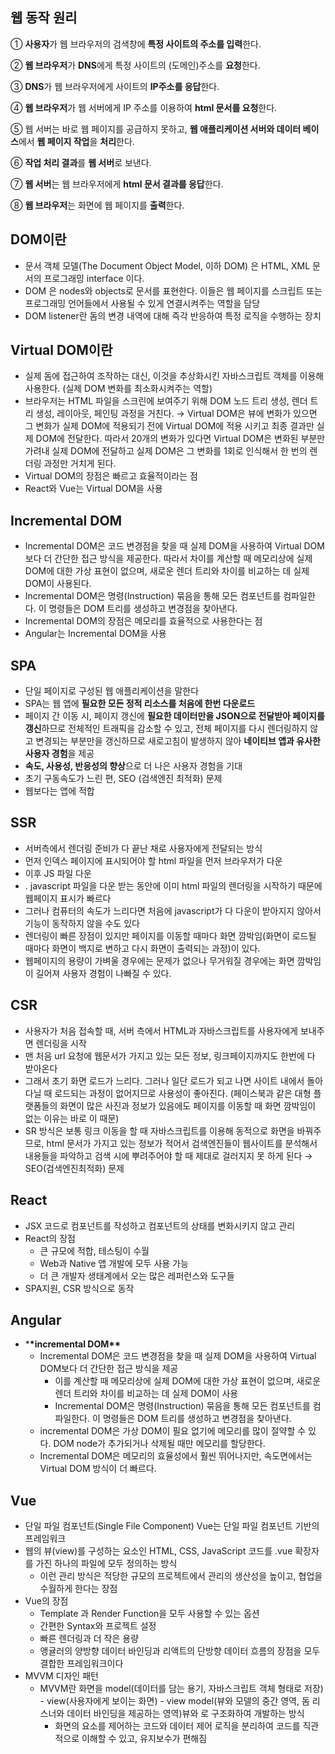 ## 웹 동작 원리

① **사용자**가 웹 브라우저의 검색창에 **특정 사이트의 주소를 입력**한다.

② **웹 브라우저**가 **DNS**에게 특정 사이트의 (도메인)주소를 **요청**한다.

③ **DNS**가 웹 브라우저에게 사이트의 **IP주소를 응답**한다.

④ **웹 브라우저**가 웹 서버에게 IP 주소를 이용하여 **html 문서를 요청**한다.

⑤ 웹 서버는 바로 웹 페이지를 공급하지 못하고, **웹 애플리케이션 서버와 데이터 베이스**에서 **웹 페이지 작업**을 **처리**한다.

⑥ **작업 처리 결과**를 **웹 서버**로 보낸다.

⑦ **웹 서버**는 웹 브라우저에게 **html 문서 결과를 응답**한다.

⑧ **웹 브라우저**는 화면에 웹 페이지를 **출력**한다.

## DOM이란

- 문서 객체 모델(The Document Object Model, 이하 DOM) 은 HTML, XML 문서의 프로그래밍 interface 이다.
- DOM 은 nodes와 objects로 문서를 표현한다. 이들은 웹 페이지를 스크립트 또는 프로그래밍 언어들에서 사용될 수 있게 연결시켜주는 역할을 담당
- DOM listener란 돔의 변경 내역에 대해 즉각 반응하여 특정 로직을 수행하는 장치

## Virtual DOM이란

- 실제 돔에 접근하여 조작하는 대신, 이것을 추상화시킨 자바스크립트 객체를 이용해 사용한다. (실제 DOM 변화를 최소화시켜주는 역할)
- 브라우저는 HTML 파일을 스크린에 보여주기 위해 DOM 노드 트리 생성, 렌더 트리 생성, 레이아웃, 페인팅 과정을 거친다. → Virtual DOM은 뷰에 변화가 있으면 그 변화가 실제 DOM에 적용되기 전에 Virtual DOM에 적용 시키고 최종 결과만 실제 DOM에 전달한다. 따라서 20개의 변화가 있다면 Virtual DOM은 변화된 부분만 가려내 실제 DOM에 전달하고 실제 DOM은 그 변화를 1회로 인식해서 한 번의 렌더링 과정만 거치게 된다.
- Virtual DOM의 장점은 빠르고 효율적이라는 점
- React와 Vue는 Virtual DOM을 사용

## Incremental DOM

- Incremental DOM은 코드 변경점을 찾을 때 실제 DOM을 사용하여 Virtual DOM보다 더 간단한 접근 방식을 제공한다. 따라서 차이를 계산할 때 메모리상에 실제 DOM에 대한 가상 표현이 없으며, 새로운 렌더 트리와 차이를 비교하는 데 실제 DOM이 사용된다.
- Incremental DOM은 명령(Instruction) 묶음을 통해 모든 컴포넌트를 컴파일한다. 이 명령들은 DOM 트리를 생성하고 변경점을 찾아낸다.
- Incremental DOM의 장점은 메모리를 효율적으로 사용한다는 점
- Angular는 Incremental DOM을 사용

## SPA

- 단일 페이지로 구성된 웹 애플리케이션을 말한다
- SPA는 웹 앱에 **필요한 모든 정적 리소스를 처음에 한번 다운로드**
- 페이지 간 이동 시, 페이지 갱신에 **필요한 데이터만을 JSON으로 전달받아 페이지를 갱신**하므로 전체적인 트래픽을 감소할 수 있고, 전체 페이지를 다시 렌더링하지 않고 변경되는 부분만을 갱신하므로 새로고침이 발생하지 않아 **네이티브 앱과 유사한 사용자 경험**을 제공
- **속도, 사용성, 반응성의 향상**으로 더 나은 사용자 경험을 기대
- 초기 구동속도가 느린 편, SEO (검색엔진 최적화) 문제
- 웹보다는 앱에 적합

## SSR

- 서버측에서 렌더링 준비가 다 끝난 채로 사용자에게 전달되는 방식
- 먼저 인덱스 페이지에 표시되어야 할 html 파일을 먼저 브라우저가 다운
- 이후 JS 파일 다운
- . javascript 파일을 다운 받는 동안에 이미 html 파일의 렌더링을 시작하기 때문에 웹페이지 표시가 빠르다
- 그러나 컴퓨터의 속도가 느리다면 처음에 javascript가 다 다운이 받아지지 않아서 기능이 동작하지 않을 수도 있다
- 렌더링이 빠른 장점이 있지만 페이지를 이동할 때마다 화면 깜박임(화면이 로드될 때마다 화면이 백지로 변하고 다시 화면이 출력되는 과정)이 있다.
- 웹페이지의 용량이 가벼울 경우에는 문제가 없으나 무거워질 경우에는 화면 깜박임이 길어져 사용자 경험이 나빠질 수 있다.

## CSR

- 사용자가 처음 접속할 때, 서버 측에서 HTML과 자바스크립트를 사용자에게 보내주면 렌더링을 시작
- 맨 처음 url 요청에 웹문서가 가지고 있는 모든 정보, 링크페이지까지도 한번에 다 받아온다
- 그래서 초기 화면 로드가 느리다. 그러나 일단 로드가 되고 나면 사이트 내에서 돌아다닐 때 로드되는 과정이 없어지므로 사용성이 좋아진다. (페이스북과 같은 대형 플랫폼들의 화면이 많은 사진과 정보가 있음에도 페이지를 이동할 때 화면 깜박임이 없는 이유는 바로 이 때문)
- SR 방식은 보통 링크 이동을 할 때 자바스크립트를 이용해 동적으로 화면을 바꿔주므로, html 문서가 가지고 있는 정보가 적어서 검색엔진들이 웹사이트를 분석해서 내용들을 파악하고 검색 시에 뿌려주어야 할 때 제대로 걸러지지 못 하게 된다 → SEO(검색엔진최적화) 문제

## React

- JSX 코드로 컴포넌트를 작성하고 컴포넌트의 상태를 변화시키지 않고 관리
- React의 장점
  - 큰 규모에 적합, 테스팅이 수월
  - Web과 Native 앱 개발에 모두 사용 가능
  - 더 큰 개발자 생태계에서 오는 많은 레퍼런스와 도구들
- SPA지원, CSR 방식으로 동작

## Angular

- \***\*incremental DOM\*\***
  - Incremental DOM은 코드 변경점을 찾을 때 실제 DOM을 사용하여 Virtual DOM보다 더 간단한 접근 방식을 제공
    - 이를 계산할 때 메모리상에 실제 DOM에 대한 가상 표현이 없으며, 새로운 렌더 트리와 차이를 비교하는 데 실제 DOM이 사용
    - Incremental DOM은 명령(Instruction) 묶음을 통해 모든 컴포넌트를 컴파일한다. 이 명령들은 DOM 트리를 생성하고 변경점을 찾아낸다.
  - incremental DOM은 가상 DOM이 필요 없기에 메모리를 많이 절약할 수 있다. DOM node가 추가되거나 삭제될 때만 메모리를 할당한다.
  - Incremental DOM은 메모리의 효율성에서 훨씬 뛰어나지만, 속도면에서는 Virtual DOM 방식이 더 빠르다.

## Vue

- 단일 파일 컴포넌트(Single File Component) Vue는 단일 파일 컴포넌트 기반의 프레임워크
- 웹의 뷰(view)를 구성하는 요소인 HTML, CSS, JavaScript 코드를 .vue 확장자를 가진 하나의 파일에 모두 정의하는 방식
  - 이런 관리 방식은 적당한 규모의 프로젝트에서 관리의 생산성을 높이고, 협업을 수월하게 한다는 장점
- Vue의 장점
  - Template 과 Render Function을 모두 사용할 수 있는 옵션
  - 간편한 Syntax와 프로젝트 설정
  - 빠른 렌더링과 더 작은 용량
  - 앵귤러의 양방향 데이터 바인딩과 리액트의 단방향 데이터 흐름의 장점을 모두 결합한 프레임워크이다
- MVVM 디자인 패턴
  - MVVM란 화면을 model(데이터를 담는 용기, 자바스크립트 객체 형태로 저장) - view(사용자에게 보이는 화면) - view model(뷰와 모델의 중간 영역, 돔 리스너와 데이터 바인딩을 제공하는 영역)뷰와 로 구조화하여 개발하는 방식
    - 화면의 요소를 제어하는 코드와 데이터 제어 로직을 분리하여 코드를 직관적으로 이해할 수 있고, 유지보수가 편해짐
